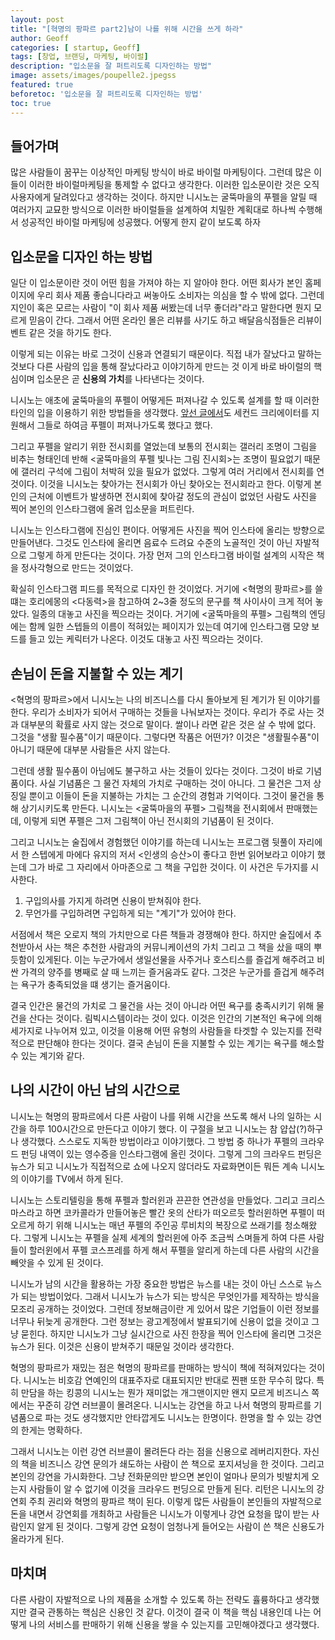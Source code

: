 ```yaml
---
layout: post
title: "[혁명의 팡파르 part2]남이 나를 위해 시간을 쓰게 하라"
author: Geoff
categories: [ startup, Geoff]
tags: [창업, 브랜딩, 마케팅, 바이럴]
description: "입소문을 잘 퍼트리도록 디자인하는 방법"
image: assets/images/poupelle2.jpegss
featured: true
beforetoc: '입소문을 잘 퍼트리도록 디자인하는 방법'
toc: true
---
```

## 들어가며
많은 사람들이 꿈꾸는 이상적인 마케팅 방식이 바로 바이럴 마케팅이다. 그런데 많은 이들이 이러한 바이럴마케팅을 통제할 수 없다고 생각한다. 이러한 입소문이란 것은 오직 사용자에게 달려있다고 생각하는 것이다. 하지만 니시노는 굴뚝마을의 푸펠을 알릴 때 여러가지 교묘한 방식으로 이러한 바이럴들을 설계하여 치밀한 계획대로 하나씩 수행해서 성공적인 바이럴 마케팅에 성공했다. 어떻게 한지 같이 보도록 하자
## 입소문을 디자인 하는 방법
일단 이 입소문이란 것이 어떤 힘을 가져야 하는 지 알아야 한다. 어떤 회사가 본인 홈페이지에 우리 회사 제품 좋습니다라고 써놓아도 소비자는 의심을 할 수 밖에 없다. 그런데 지인이 혹은 모르는 사람이 "이 회사 제품 써봤는데 너무 좋더라"라고 말한다면 뭔지 모르게 믿음이 간다. 그래서 어떤 온라인 몰은 리뷰를 사기도 하고 배달음식점들은 리뷰이벤트 같은 것을 하기도 한다.

이렇게 되는 이유는 바로 그것이 신용과 연결되기 때문이다. 직접 내가 잘났다고 말하는 것보다 다른 사람의 입을 통해 잘났다라고 이야기하게 만드는 것 이게 바로 바이럴의 핵심이며 입소문은 곧 **신용의 가치**를 나타낸다는 것이다.

니시노는 애초에 굴뚝마을의 푸펠이 어떻게든 퍼져나갈 수 있도록 설계를 할 때 이러한 타인의 입을 이용하기 위한 방법들을 생각했다. [앞선 글에서](https://geoffyoon.github.io/Can-your-credit-be-money/)도 세컨드 크리에이터를 지원해서 그들로 하여금 푸펠이 퍼져나가도록 했다고 했다. 

그리고 푸펠을 알리기 위한 전시회를 열었는데 보통의 전시회는 갤러리 조명이 그림을 비추는 형태인데 반해 &lt;굴뚝마을의 푸펠 빛나는 그림 진시회&gt;는 조명이 필요없기 때문에 갤러리 구석에 그림이 처박혀 있을 필요가 없었다. 그렇게 여러 거리에서 전시회를 연 것이다. 이것을 니시노는 찾아가는 전시회가 아닌 찾아오는 전시회라고 한다. 이렇게 본인의 근처에 이벤트가 발생하면 전시회에 찾아갈 정도의 관심이 없었던 사람도 사진을 찍어 본인의 인스타그램에 올려 입소문을 퍼트린다. 

니시노는 인스타그램에 진심인 편이다. 어떻게든 사진을 찍어 인스타에 올리는 방향으로 만들어낸다. 그것도 인스타에 올리면 음료수 드려요 수준의 노골적인 것이 아닌 자발적으로 그렇게 하게 만든다는 것이다. 가장 먼저 그의 인스타그램 바이럴 설계의 시작은 책을 정사각형으로 만드는 것이었다. 

확실히 인스타그램 피드를 목적으로 디자인 한 것이었다. 거기에 &lt;혁명의 팡파르&gt;를 쓸 떄는 호리에몽의 &lt;다동력&gt;을 참고하여 2~3줄 정도의 문구를 책 사이사이 크게 적어 놓았다. 일종의 대놓고 사진을 찍으라는 것이다. 거기에 &lt;굴뚝마을의 푸펠&gt; 그림책의 엔딩에는 함께 일한 스텝들의 이름이 적혀있는 페이지가 있는데 여기에 인스타그램 모양 보드를 들고 있는 케릭터가 나온다. 이것도 대놓고 사진 찍으라는 것이다.

## 손님이 돈을 지불할 수 있는 계기
&lt;혁명의 팡파르&gt;에서 니시노는 나의 비즈니스를 다시 돌아보게 된 계기가 된 이야기를 한다. 우리가 소비자가 되어서 구매하는 것들을 나눠보자는 것이다. 우리가 주로 사는 것과 대부분의 확률로 사지 않는 것으로 말이다. 쌀이나 라면 같은 것은 살 수 밖에 없다. 그것을 "생활 필수품"이기 때문이다.  그렇다면 작품은 어떤가? 이것은 "생활필수품"이 아니기 때문에 대부분 사람들은 사지 않는다.

그런데 생활 필수품이 아님에도 불구하고 사는 것들이 있다는 것이다. 그것이 바로 기념품이다. 사실 기념품은 그 물건 자체의 가치로 구매하는 것이 아니다. 그 물건은 그저 상징일 뿐이고 이들이 돈을 지불하는 가치는 그 순간의 경험과 기억이다. 그것이 물건을 통해 상기시키도록 만든다. 니시노는 &lt;굴뚝마을의 푸펠&gt; 그림책을 전시회에서 판매했는데, 이렇게 되면 푸펠은 그저 그림책이 아닌 전시회의 기념품이 된 것이다.
 
 그리고 니시노는 술집에서 경험했던 이야기를 하는데 니시노는 프로그램 뒷풀이 자리에서 한 스텝에게 마에다 유지의 저서 &lt;인생의 승산&gt;이 좋다고 한번 읽어보라고 이야기 했는데 그가 바로 그 자리에서 아마존으로 그 책을 구입한 것이다. 이 사건은 두가지를 시사한다.
 1. 구입의사를 가지게 하려면 신용이 받쳐줘야 한다.
 2. 무언가를 구입하려면 구입하게 되는 "계기"가 있어야 한다.

서점에서 책은 오로지 책의 가치만으로 다른 책들과 경쟁해야 한다. 하지만 술집에서 추천받아서 사는 책은 추천한 사람과의 커뮤니케이션의 가치 그리고 그 책을 샀을 때의 뿌듯함이 있게된다. 이는 누군가에서 생일선물을 사주거나 호스티스를 즐겁게 해주려고 비싼 가격의 양주를 병째로 살 때 느끼는 즐거움과도 같다. 그것은 누군가를 즐겁게 해주려는 욕구가 충족되었을 떄 생기는 즐거움이다. 

결국 인간은 물건의 가치로 그 물건을 사는 것이 아니라 어떤 욕구를 충족시키기 위해 물건을 산다는 것이다. 림빅시스템이라는 것이 있다. 이것은 인간의 기본적인 욕구에 의해 세가지로 나누어져 있고, 이것을 이용해 어떤 유형의 사람들을 타겟할 수 있는지를 전략적으로 판단해야 한다는 것이다. 결국 손님이 돈을 지불할 수 있는 계기는 욕구를 해소할 수 있는 계기와 같다. 
## 나의 시간이 아닌 남의 시간으로
니시노는 혁명의 팡파르에서 다른 사람이 나를 위해 시간을 쓰도록 해서 나의 일하는 시간을 하루 100시간으로 만든다고 이야기 했다. 이 구절을 보고 니시노는 참 얍삽(?)하구나 생각했다. 스스로도 지독한 방법이라고 이야기했다. 그 방법 중 하나가 푸펠의 크라우드 펀딩 내역이 있는 영수증을 인스타그램에 올린 것이다. 그렇게 그의 크라우드 펀딩은 뉴스가 되고 니시노가 직접적으로 쇼에 나오지 않더라도 자료화면이든 뭐든 계속 니시노의 이야기를 TV에서 하게 된다. 

니시노는 스토리텔링을 통해 푸펠과 할러윈과 끈끈한 연관성을 만들었다. 그리고 크리스마스라고 하면 코카콜라가 만들어놓은  빨간 옷의 산타가 떠오르듯 할러윈하면 푸펠이 떠오르게 하기 위해 니시노는 매년 푸펠의 주인공 루비치의 복장으로 쓰래기를 청소해왔다. 그렇게 니시노는 푸펠을 실제 세계의 할러윈에 아주 조금씩 스며들게 하여 다른 사람들이 할러윈에서 푸펠 코스프레를 하게 해서 푸펠을 알리게 하는데 다른 사람의 시간을 빼앗을 수 있게 된 것이다.

니시노가 남의 시간을 활용하는 가장 중요한 방법은 뉴스를 내는 것이 아닌 스스로 뉴스가 되는 방법이었다. 그래서 니시노가 뉴스가 되는 방식은 무엇인가를 제작하는 방식을 모조리 공개하는 것이었다. 그런데 정보해금이란 게 있어서 많은 기업들이 이런 정보를 너무나 뒤늦게 공개한다. 그런 정보는 광고계정에서 발표되기에 신용이 없을 것이고 그냥 묻힌다. 하지만 니시노가 그냥 실시간으로 사진 한장을 찍어 인스타에 올리면 그것은 뉴스가 된다. 이것은 신용이 받쳐주기 때문일 것이라 생각한다.
 
혁명의 팡파르가 재밌는 점은 혁명의 팡파르를 판매하는 방식이 책에 적혀져있다는 것이다. 니시노는 비호감 연예인의 대표주자로 대표되지만 반대로 찐팬 또한 무수히 많다. 특히 만담을 하는 킹콩의 니시노는 뭔가 재미없는 개그맨이지만 왠지 모르게 비즈니스 쪽에서는 꾸준히 강연 러브콜이 몰려온다. 니시노는 강연을 하고 나서 혁명의 팡파르를 기념품으로 파는 것도 생각했지만 안타깝게도 니시노는 한명이다. 한명을 할 수 있는 강연의 한게는 명확하다. 

그래서 니시노는 이런 강연 러브콜이 몰려든다 라는 점을 신용으로 레버리지한다. 자신의 책을  비즈니스 강연 문의가 쇄도하는 사람이 쓴 책으로 포지셔닝을 한 것이다. 그리고 본인의 강연을 가시화한다. 그냥 전화문의만 받으면 본인이 얼마나 문의가 빗발치게 오는지 사람들이 알 수 없기에 이것을 크라우드 펀딩으로 만들게 된다. 리턴은 니시노의 강연회 주최 권리와 혁명의 팡파르 책이 된다. 이렇게 많든 사람들이 본인들의 자발적으로 돈을 내면서 강연회를 개최하고 사람들은 니시노가 이렇게나 강연 요청을 많이 받는 사람인지 알게 된 것이다. 그렇게 강연 요청이 엄청나게 들어오는 사람이 쓴 책은 신용도가 올라가게 된다.

## 마치며
다른 사람이 자발적으로 나의 제품을 소개할 수 있도록 하는 전략도 휼륭하다고 생각했지만 결국 관통하는 핵심은 신용인 것 같다. 이것이 결국 이 책을 핵심 내용인데 나는 어떻게 나의 서비스를 판매하기 위해 신용을 쌓을 수 있는지를 고민해야겠다고 생각했다.

